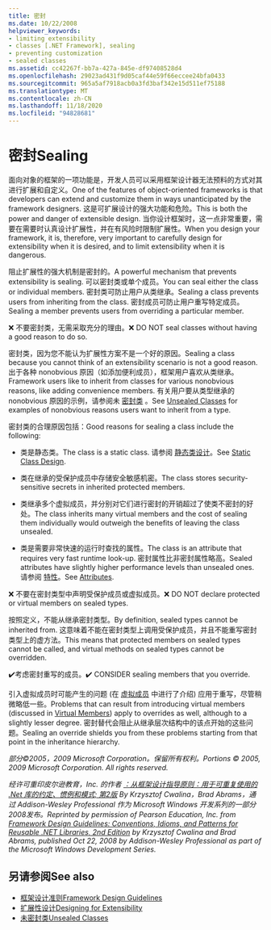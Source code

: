 ```yaml
---
title: 密封
ms.date: 10/22/2008
helpviewer_keywords:
- limiting extensibility
- classes [.NET Framework], sealing
- preventing customization
- sealed classes
ms.assetid: cc42267f-bb7a-427a-845e-df97408528d4
ms.openlocfilehash: 29023ad431f9d05caf44e59f66eccee24bfa0433
ms.sourcegitcommit: 965a5af7918acb0a3fd3baf342e15d511ef75188
ms.translationtype: MT
ms.contentlocale: zh-CN
ms.lasthandoff: 11/18/2020
ms.locfileid: "94828681"
---
```

# <a name="sealing"></a><span data-ttu-id="0fc63-102">密封</span><span class="sxs-lookup"><span data-stu-id="0fc63-102">Sealing</span></span>
<span data-ttu-id="0fc63-103">面向对象的框架的一项功能是，开发人员可以采用框架设计器无法预料的方式对其进行扩展和自定义。</span><span class="sxs-lookup"><span data-stu-id="0fc63-103">One of the features of object-oriented frameworks is that developers can extend and customize them in ways unanticipated by the framework designers.</span></span> <span data-ttu-id="0fc63-104">这是可扩展设计的强大功能和危险。</span><span class="sxs-lookup"><span data-stu-id="0fc63-104">This is both the power and danger of extensible design.</span></span> <span data-ttu-id="0fc63-105">当你设计框架时，这一点非常重要，需要在需要时认真设计扩展性，并在有风险时限制扩展性。</span><span class="sxs-lookup"><span data-stu-id="0fc63-105">When you design your framework, it is, therefore, very important to carefully design for extensibility when it is desired, and to limit extensibility when it is dangerous.</span></span>

 <span data-ttu-id="0fc63-106">阻止扩展性的强大机制是密封的。</span><span class="sxs-lookup"><span data-stu-id="0fc63-106">A powerful mechanism that prevents extensibility is sealing.</span></span> <span data-ttu-id="0fc63-107">可以密封类或单个成员。</span><span class="sxs-lookup"><span data-stu-id="0fc63-107">You can seal either the class or individual members.</span></span> <span data-ttu-id="0fc63-108">密封类可防止用户从类继承。</span><span class="sxs-lookup"><span data-stu-id="0fc63-108">Sealing a class prevents users from inheriting from the class.</span></span> <span data-ttu-id="0fc63-109">密封成员可防止用户重写特定成员。</span><span class="sxs-lookup"><span data-stu-id="0fc63-109">Sealing a member prevents users from overriding a particular member.</span></span>

 <span data-ttu-id="0fc63-110">❌ 不要密封类，无需采取充分的理由。</span><span class="sxs-lookup"><span data-stu-id="0fc63-110">❌ DO NOT seal classes without having a good reason to do so.</span></span>

 <span data-ttu-id="0fc63-111">密封类，因为您不能认为扩展性方案不是一个好的原因。</span><span class="sxs-lookup"><span data-stu-id="0fc63-111">Sealing a class because you cannot think of an extensibility scenario is not a good reason.</span></span> <span data-ttu-id="0fc63-112">出于各种 nonobvious 原因（如添加便利成员），框架用户喜欢从类继承。</span><span class="sxs-lookup"><span data-stu-id="0fc63-112">Framework users like to inherit from classes for various nonobvious reasons, like adding convenience members.</span></span> <span data-ttu-id="0fc63-113">有关用户要从类型继承的 nonobvious 原因的示例，请参阅未 [密封类](unsealed-classes.md) 。</span><span class="sxs-lookup"><span data-stu-id="0fc63-113">See [Unsealed Classes](unsealed-classes.md) for examples of nonobvious reasons users want to inherit from a type.</span></span>

 <span data-ttu-id="0fc63-114">密封类的合理原因包括：</span><span class="sxs-lookup"><span data-stu-id="0fc63-114">Good reasons for sealing a class include the following:</span></span>

- <span data-ttu-id="0fc63-115">类是静态类。</span><span class="sxs-lookup"><span data-stu-id="0fc63-115">The class is a static class.</span></span> <span data-ttu-id="0fc63-116">请参阅 [静态类设计](static-class.md)。</span><span class="sxs-lookup"><span data-stu-id="0fc63-116">See [Static Class Design](static-class.md).</span></span>

- <span data-ttu-id="0fc63-117">类在继承的受保护成员中存储安全敏感机密。</span><span class="sxs-lookup"><span data-stu-id="0fc63-117">The class stores security-sensitive secrets in inherited protected members.</span></span>

- <span data-ttu-id="0fc63-118">类继承多个虚拟成员，并分别对它们进行密封的开销超过了使类不密封的好处。</span><span class="sxs-lookup"><span data-stu-id="0fc63-118">The class inherits many virtual members and the cost of sealing them individually would outweigh the benefits of leaving the class unsealed.</span></span>

- <span data-ttu-id="0fc63-119">类是需要非常快速的运行时查找的属性。</span><span class="sxs-lookup"><span data-stu-id="0fc63-119">The class is an attribute that requires very fast runtime look-up.</span></span> <span data-ttu-id="0fc63-120">密封属性比非密封属性略高。</span><span class="sxs-lookup"><span data-stu-id="0fc63-120">Sealed attributes have slightly higher performance levels than unsealed ones.</span></span> <span data-ttu-id="0fc63-121">请参阅 [特性](attributes.md)。</span><span class="sxs-lookup"><span data-stu-id="0fc63-121">See [Attributes](attributes.md).</span></span>

 <span data-ttu-id="0fc63-122">❌ 不要在密封类型中声明受保护成员或虚拟成员。</span><span class="sxs-lookup"><span data-stu-id="0fc63-122">❌ DO NOT declare protected or virtual members on sealed types.</span></span>

 <span data-ttu-id="0fc63-123">按照定义，不能从继承密封类型。</span><span class="sxs-lookup"><span data-stu-id="0fc63-123">By definition, sealed types cannot be inherited from.</span></span> <span data-ttu-id="0fc63-124">这意味着不能在密封类型上调用受保护成员，并且不能重写密封类型上的虚方法。</span><span class="sxs-lookup"><span data-stu-id="0fc63-124">This means that protected members on sealed types cannot be called, and virtual methods on sealed types cannot be overridden.</span></span>

 <span data-ttu-id="0fc63-125">✔️考虑密封重写的成员。</span><span class="sxs-lookup"><span data-stu-id="0fc63-125">✔️ CONSIDER sealing members that you override.</span></span>

 <span data-ttu-id="0fc63-126">引入虚拟成员时可能产生的问题 (在 [虚拟成员](virtual-members.md) 中进行了介绍) 应用于重写，尽管稍微略低一些。</span><span class="sxs-lookup"><span data-stu-id="0fc63-126">Problems that can result from introducing virtual members (discussed in [Virtual Members](virtual-members.md)) apply to overrides as well, although to a slightly lesser degree.</span></span> <span data-ttu-id="0fc63-127">密封替代会阻止从继承层次结构中的该点开始的这些问题。</span><span class="sxs-lookup"><span data-stu-id="0fc63-127">Sealing an override shields you from these problems starting from that point in the inheritance hierarchy.</span></span>

 <span data-ttu-id="0fc63-128">*部分©2005，2009 Microsoft Corporation。保留所有权利。*</span><span class="sxs-lookup"><span data-stu-id="0fc63-128">*Portions © 2005, 2009 Microsoft Corporation. All rights reserved.*</span></span>

 <span data-ttu-id="0fc63-129">*经许可重印皮尔逊教育，Inc. 的作者 [：从框架设计指导原则：用于可重复使用的 .Net 库的约定、惯例和模式; 第2版](https://www.informit.com/store/framework-design-guidelines-conventions-idioms-and-9780321545619) By Krzysztof Cwalina，Brad Abrams，通过 Addison-Wesley Professional 作为 Microsoft Windows 开发系列的一部分2008发布。*</span><span class="sxs-lookup"><span data-stu-id="0fc63-129">*Reprinted by permission of Pearson Education, Inc. from [Framework Design Guidelines: Conventions, Idioms, and Patterns for Reusable .NET Libraries, 2nd Edition](https://www.informit.com/store/framework-design-guidelines-conventions-idioms-and-9780321545619) by Krzysztof Cwalina and Brad Abrams, published Oct 22, 2008 by Addison-Wesley Professional as part of the Microsoft Windows Development Series.*</span></span>

## <a name="see-also"></a><span data-ttu-id="0fc63-130">另请参阅</span><span class="sxs-lookup"><span data-stu-id="0fc63-130">See also</span></span>

- [<span data-ttu-id="0fc63-131">框架设计准则</span><span class="sxs-lookup"><span data-stu-id="0fc63-131">Framework Design Guidelines</span></span>](index.md)
- [<span data-ttu-id="0fc63-132">扩展性设计</span><span class="sxs-lookup"><span data-stu-id="0fc63-132">Designing for Extensibility</span></span>](designing-for-extensibility.md)
- [<span data-ttu-id="0fc63-133">未密封类</span><span class="sxs-lookup"><span data-stu-id="0fc63-133">Unsealed Classes</span></span>](unsealed-classes.md)
